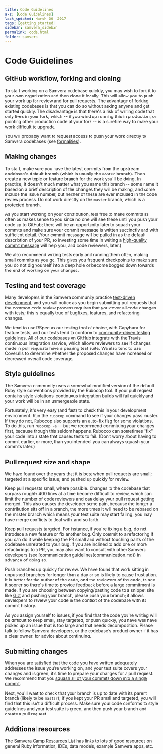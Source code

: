 ```yaml
---
title: Code Guidelines
a-z: [Code Guidelines]
last_updated: March 30, 2017
tags: [getting_started]
sidebar: samvera_sidebar
permalink: code.html
folder: samvera
---
```


# Code Guidelines

## GitHub workflow, forking and cloning

To start working on a Samvera codebase quickly, you may wish to fork it to your own organization and then clone it locally. This will allow you to push your work up for review and for pull requests. The advantage of forking existing codebases is that you can do so without asking anyone and get started quickly. The disadvantage is that there's a risk of writing code that only lives in your fork, which -- if you wind up running this in production, or pointing other production code at your fork -- is a surefire way to make your work difficult to upgrade.

You will probably want to request access to push your work directly to Samvera codebases (see [formalities](formalities.md)).

## Making changes

To start, make sure you have the latest commits from the upstream codebase's default branch (which is usually the `master` branch). Then create a new topic or feature branch for the work you'll be doing. In practice, it doesn't much matter what you name this branch -- some name it based on a brief description of the changes they will be making, and some include the issue number, but neither of these are ever included in the code review process. Do not work directly on the `master` branch, which is a protected branch.

As you start working on your contribution, feel free to make commits as often as makes sense to you since no one will see these until you push your code up to GitHub; there will be an opportunity later to squash your commits and make sure your commit message is written succinctly and with sufficient detail. (Your commit message will be pulled in as the default description of your PR, so investing some time in writing a [high-quality commit message](http://tbaggery.com/2008/04/19/a-note-about-git-commit-messages.html) will help you, and code reviewers, later.)

We also recommend writing tests early and running them often, making small commits as you go. This gives you frequent checkpoints to make sure you do not dig yourself into a deep hole or become bogged down towards the end of working on your changes.

## Testing and test coverage

Many developers in the Samvera community practice [test-driven development](https://en.wikipedia.org/wiki/Test-driven_development), and you will notice as you begin submitting pull requests that the common code review process requires that you cover all code changes with tests; this is equally true of bugfixes, features, and refactoring changes.

We tend to use RSpec as our testing tool of choice, with Capybara for feature tests, and our tests tend to conform to [community-driven testing guidelines](http://betterspecs.org/). All of our codebases on GitHub integrate with the Travis continuous integration service, which allows reviewers to see if changes made in pull requests have a passing test suite. We also tend to use Coveralls to determine whether the proposed changes have increased or decreased overall code coverage.

## Style guidelines

The Samvera community uses a somewhat modified version of the default Ruby style conventions provided by the Rubocop tool. If your pull request contains style violations, continuous integration builds will fail quickly and your work will be in an unmergeable state.

Fortunately, it's very easy (and fast) to check this in your development environment. Run the `rubocop` command to see if your changes pass muster. If they do not, Rubocop also supports an auto-fix flag for some violations. To do this, run `rubocop -a` -- but we recommend committing your changes first, because though this seldom happens, Rubocop can sometimes "fix" your code into a state that causes tests to fail. (Don't worry about having to commit earlier, or more, than you intended; you can always squash your commits later.)

## Pull request size and shape

We have found over the years that it is best when pull requests are small; targeted at a specific issue; and pushed up quickly for review.

Keep pull requests small, where possible. Changes to the codebase that surpass roughly 400 lines at a time become difficult to review, which can limit the number of code reviewers and can delay your pull request getting merged. This also causes the developer some pain, because the longer a contribution sits off in a branch, the more times it will need to be rebased on the master branch which means your test suite may start failing, you may have merge conflicts to deal with, and so forth.

Keep pull requests targeted. For instance, if you're fixing a bug, do not introduce a new feature or fix another bug. Only commit to a refactoring if you can do it while keeping the PR small and without touching parts of the codebase unrelated to your bug. If you are inclined to add one or more refactorings to a PR, you may also want to consult with other Samvera developers (see [communication guidelines(communication.md)) in advance of doing so.

Push branches up quickly for review. We have found that work sitting in unpushed branches for longer than a day or so is likely to cause frustration. It is better for the author of the code, and the reviewers of the code, to see it sooner so there's time to provide feedback before a large commitment is made. If you are choosing between copying/pasting code to a snippet site like [Gist](http://gist.github.com/) and pushing your branch, please push your branch; it allows developers to review your code in the context of the codebase with its commit history.

As you assign yourself to issues, if you find that the code you're writing will be difficult to keep small, stay targeted, or push quickly, you have well have picked up an issue that is too large and that needs decomposition. Please talk to fellow Samvera developers, or the codebase's product owner if it has a clear owner, for advice about continuing.

## Submitting changes

When you are satisfied that the code you have written adequately addresses the issue you're working on, and your test suite covers your changes and is green, it's time to prepare your changes for a pull request. We recommend that you [squash all of your commits down into a single commit](http://ndlib.github.io/practices/one-commit-per-pull-request/).

Next, you'll want to check that your branch is up to date with its parent branch (likely to be `master`); if you kept your PR small and targeted, you will find that this isn't a difficult process. Make sure your code conforms to style guidelines and your test suite is green, and then push your branch and create a pull request.

## Additional resources

The [Samvera Camp Resources List](https://docs.google.com/document/d/1wnpJBS-Q9Yswp7r2fGfzvOzjjz0C971INU3pDfgZd8k/edit#heading=h.avateqba3goc)
has links to lots of good resources on general Ruby information, IDEs, data models, example Samvera
apps, etc.
